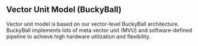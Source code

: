 ## Vector Unit Model (BuckyBall)

Vector unit model is based on our vector-level BuckyBall architecture. BuckyBall implements lots of meta vector unit (MVU) and software-defined pipeline to achieve high hardware utilization and flexibility.


